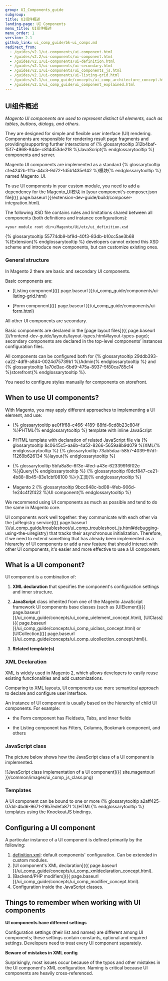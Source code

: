 ```yaml
---
group: UI_Components_guide
subgroup:
title: UI组件概述
landing-page: UI Components
menu_title: UI组件概述
menu_order: 1
version: 2.1
github_link: ui_comp_guide/bk-ui_comps.md
redirect_from:
  - /guides/v2.1/ui-components/ui-component.html
  - /guides/v2.2/ui-components/ui-component.html
  - /guides/v2.1/ui-components/ui-definition.html
  - /guides/v2.1/ui-components/ui-secondary.html
  - /guides/v2.1/ui-components/ui_components_js.html
  - /guides/v2.1/ui-components/ui-listing-grid.html
  - /guides/v2.1/ui_comp_guide/concepts/ui_comp_architecture_concept.html
  - /guides/v2.1/ui_comp_guide/ui_component_explained.html
---
```


## UI组件概述
*Magento UI components are used to represent distinct UI elements, such as tables, buttons, dialogs, and others*.

They are designed for simple and flexible user interface (UI) rendering. Components are responsible for rendering result page fragments and providing/supporting further interactions of {% glossarytooltip 312b4baf-15f7-4968-944e-c814d53de218 %}JavaScript{% endglossarytooltip %} components and server.

Magento UI components are implemented as a standard {% glossarytooltip c1e4242b-1f1a-44c3-9d72-1d5b1435e142 %}模块{% endglossarytooltip %} named Magento_UI.

To use UI components in your custom module, you need to add a dependency for the Magento_UI模块 in [your component's composer.json file]({{ page.baseurl }}/extension-dev-guide/build/composer-integration.html).

The following XSD file contains rules and limitations shared between all components (both definitions and instance configurations):

`<your module root dir>/Magento/Ui/etc/ui_definition.xsd`

{% glossarytooltip 55774db9-bf9d-40f3-83db-b10cc5ae3b68 %}Extension{% endglossarytooltip %} developers cannot extend this XSD scheme and introduce new components, but can customize existing ones.

### General structure
In Magento 2 there are basic and secondary UI components.

Basic components are:
* [Listing component]({{ page.baseurl }}/ui_comp_guide/components/ui-listing-grid.html)

* [Form component]({{ page.baseurl }}/ui_comp_guide/components/ui-form.html)

All other UI components are secondary.

Basic components are declared in the [page layout files]({{ page.baseurl }}/frontend-dev-guide/layouts/layout-types.html#layout-types-page); secondary components are declared in the top-level components’ instances configuration files.

All components can be configured both for {% glossarytooltip 29ddb393-ca22-4df9-a8d4-0024d75739b1 %}Admin{% endglossarytooltip %} and {% glossarytooltip 1a70d3ac-6bd9-475a-8937-5f80ca785c14 %}storefront{% endglossarytooltip %}.

<div class="bs-callout bs-callout-info" id="info">
  <p>You need to configure styles manually for components on storefront.</p>
</div>

## When to use UI components?

With Magento, you may apply different approaches to implementing a UI element, and use:

* {% glossarytooltip ae0f1f68-c466-4189-88fd-6cd8b23c804f %}PHTML{% endglossarytooltip %} template with inline JavaScript

* PHTML template with declaration of related JavaScript file via {% glossarytooltip 8c0645c5-aa6b-4a52-8266-5659a8b9d079 %}XML{% endglossarytooltip %} {% glossarytooltip 73ab5daa-5857-4039-97df-11269b626134 %}layout{% endglossarytooltip %}

* {% glossarytooltip 5bfa8a8e-6f3e-4fed-a43e-62339916f02e %}jQuery{% endglossarytooltip %} {% glossarytooltip f0dcf847-ce21-4b88-8b45-83e1cbf08100 %}小工具{% endglossarytooltip %}

* Magento 2 {% glossarytooltip 9bcc648c-bd08-4feb-906d-1e24c4f2f422 %}UI component{% endglossarytooltip %}

We recommend using UI components as much as possible and tend to do the same in Magento core.

UI components work well together: they communicate with each other via the [uiRegistry service]({{ page.baseurl }}/ui_comp_guide/troubleshoot/ui_comp_troubleshoot_js.html#debugging-using-the-uiregistry) that tracks their asynchronous initialization. Therefore, if we need to extend something that has already been implemented as a hierarchy of UI components or add a new feature that should interact with other UI components, it's easier and more effective to use a UI component.

## What is a UI component?

UI component is a combination of:

1. **XML declaration** that specifies the component's configuration settings and inner structure.

2. **JavaScript** class inherited from one of the Magento JavaScript framework UI components base classes (such as [UIElement]({{ page.baseurl }}/ui_comp_guide/concepts/ui_comp_uielement_concept.html), [UIClass]({{ page.baseurl }}/ui_comp_guide/concepts/ui_comp_uiclass_concept.html) or [UICollection]({{ page.baseurl }}/ui_comp_guide/concepts/ui_comp_uicollection_concept.html)).


3. **Related template(s)**

### XML Declaration

XML is widely used in Magento 2, which allows developers to easily reuse existing functionalities and add customizations.

Comparing to XML layouts, UI сomponents use more semantical approach to declare and configure user interface.

An instance of UI component is usually based on the hierarchy of child UI components. For example:

* the Form component has Fieldsets, Tabs, and inner fields

* the Listing component has Filters, Columns, Bookmark component, and others

### JavaScript class

The picture below shows how the JavaScript class of a UI component is implemented.

![JavaScript class implementation of a UI component]({{ site.magentourl }}/common/images/ui_comp_js_class.png)

### Templates

A UI component can be bound to one or more {% glossarytooltip a2aff425-07dd-4bd6-9671-29b7edefa871 %}HTML{% endglossarytooltip %} templates using the KnockoutJS bindings.

## Configuring a UI component

A particular instance of a UI component is defined primarily by the following:

1. [definition.xml](https://github.com/magento/magento2/blob/2.2/app/code/Magento/Ui/view/base/ui_component/etc/definition.xml): default components' configuration. Can be extended in custom modules.
2. [UI component's XML declaration]({{ page.baseurl }}/ui_comp_guide/concepts/ui_comp_xmldeclaration_concept.html).
3. [Backend/PHP modifiers]({{ page.baseurl }}/ui_comp_guide/concepts/ui_comp_modifier_concept.html).
4. Configuration inside the JavaScript classes.

## Things to remember when working with UI components

**UI components have different settings**

Configuration settings (their list and names) are different among UI components; these settings contain constants, optional and required settings. Developers need to treat every UI component separately.

**Beware of mistakes in XML config**

Surprisingly, most issues occur because of the typos and other mistakes in the UI component's XML configuration. Naming is critical because UI components are heavily cross-referenced.
